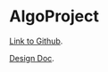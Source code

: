# AlgoProject

[Link to Github](https://github.com/shahinashamshodova/AlgoProject).

[Design Doc](DesignDoc.md).
